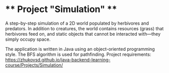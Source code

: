 # ** Project "Simulation" **
A step-by-step simulation of a 2D world populated by herbivores and predators. In addition to creatures, the world contains resources (grass) that herbivores feed on, and static objects that cannot be interacted with—they simply occupy space.

The application is written in Java using an object-oriented programming style. The BFS algorithm is used for pathfinding.
Project requirements: https://zhukovsd.github.io/java-backend-learning-course/Projects/Simulation/
